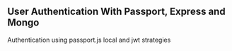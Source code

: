 ## User Authentication With Passport, Express and Mongo 

Authentication using passport.js local and jwt strategies